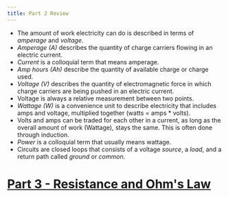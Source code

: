```yaml
---
title: Part 2 Review
---
```


 * The amount of work electricity can do is described in terms of _amperage_ and _voltage_.
 * _Amperage (A)_ describes the quantity of charge carriers flowing in an electric current.
 * _Current_ is a colloquial term that means amperage.
 * _Amp hours (Ah)_ describe the quantity of available charge or charge used.
 * _Voltage (V)_ describes the quantity of electromagnetic force in which charge carriers are being pushed in an electric current.
 * Voltage is always a relative measurement between two points.
 * _Wattage (W)_ is a convenience unit to describe electricity that includes amps and voltage, multiplied together (watts = amps * volts).
 * Volts and amps can be traded for each other in a current, as long as the overall amount of work (Wattage), stays the same. This is often done through induction.
 * _Power_ is a colloquial term that usually means wattage.
 * Circuits are closed loops that consists of a voltage _source_, a _load_, and a return path called _ground_ or _common_.

# [Part 3 - Resistance and Ohm's Law](../../Part3/Resistors)

<br/>